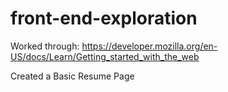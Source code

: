 # front-end-exploration

Worked through: https://developer.mozilla.org/en-US/docs/Learn/Getting_started_with_the_web

Created a Basic Resume Page
